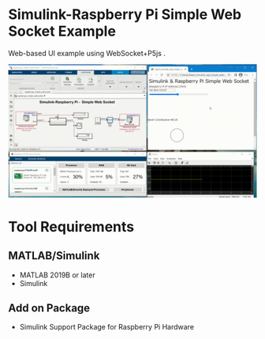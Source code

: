 # Simulink-Raspberry Pi  Simple Web Socket Example
Web-based UI example using WebSocket+P5js .  

![SimulinkRaspoWebSocketDemo](img/simulink_raspi_websocket.gif)

# Tool Requirements
## MATLAB/Simulink
- MATLAB 2019B or later
- Simulink
## Add on Package
- Simulink Support Package for Raspberry Pi Hardware

